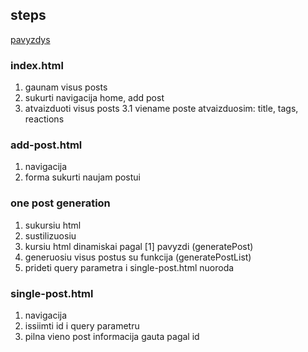 ## steps

[pavyzdys](https://inspirothemes.com/polo/index.html)

### index.html

1. gaunam visus posts
2. sukurti navigacija home, add post
3. atvaizduoti visus posts
   3.1 viename poste atvaizduosim: title, tags, reactions

### add-post.html

1. navigacija
2. forma sukurti naujam postui

### one post generation

1. sukursiu html
2. sustilizuosiu
3. kursiu html dinamiskai pagal [1] pavyzdi (generatePost)
4. generuosiu visus postus su funkcija (generatePostList)
5. prideti query parametra i single-post.html nuoroda

### single-post.html

1. navigacija
2. issiimti id i query parametru
3. pilna vieno post informacija gauta pagal id
